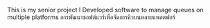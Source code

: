 This is my senior project I
Developed software to manage queues on multiple platforms
การพัฒนาซอฟต์แวร์เพื่อจัดการคิวบนหลายแพลตฟอร์
